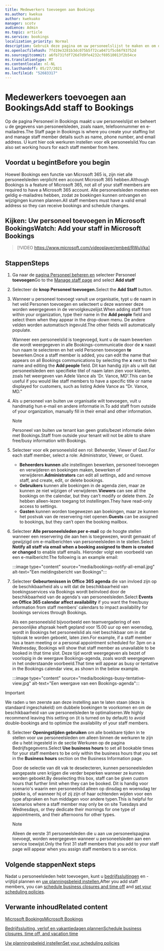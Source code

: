 ```yaml
---
title: Medewerkers toevoegen aan Bookings
ms.author: kwekua
author: kwekuako
manager: scotv
audience: Admin
ms.topic: article
ms.service: bookings
localization_priority: Normal
description: Gebruik deze pagina om uw personeelslijst te maken en om de gegevens van personeelsleden te beheren, zoals naam, telefoonnummer en e-mailadres.
ms.openlocfilehash: 7fd19e3281b3dc075b5f72ca0471f5c66f93752d
ms.sourcegitcommit: a6fb731fdf726d7d9fe4232cf69510013f2b54ce
ms.translationtype: MT
ms.contentlocale: nl-NL
ms.lasthandoff: 05/27/2021
ms.locfileid: "52683317"
---
```

# <a name="add-staff-to-bookings"></a><span data-ttu-id="d5b2a-103">Medewerkers toevoegen aan Bookings</span><span class="sxs-lookup"><span data-stu-id="d5b2a-103">Add staff to Bookings</span></span>

<span data-ttu-id="d5b2a-104">Op de pagina Personeel in Bookings maakt u uw personeelslijst en beheert u de gegevens van personeelsleden, zoals naam, telefoonnummer en e-mailadres.</span><span class="sxs-lookup"><span data-stu-id="d5b2a-104">The Staff page in Bookings is where you create your staffing list and manage staff member details such as name, phone number, and email address.</span></span> <span data-ttu-id="d5b2a-105">U kunt hier ook werkuren instellen voor elk personeelslid.</span><span class="sxs-lookup"><span data-stu-id="d5b2a-105">You can also set working hours for each staff member from here.</span></span>

## <a name="before-you-begin"></a><span data-ttu-id="d5b2a-106">Voordat u begint</span><span class="sxs-lookup"><span data-stu-id="d5b2a-106">Before you begin</span></span>

<span data-ttu-id="d5b2a-107">Hoewel Bookings een functie van Microsoft 365 is, zijn niet alle personeelsleden verplicht een account Microsoft 365 hebben.</span><span class="sxs-lookup"><span data-stu-id="d5b2a-107">Although Bookings is a feature of Microsoft 365, not all of your staff members are required to have a Microsoft 365 account.</span></span> <span data-ttu-id="d5b2a-108">Alle personeelsleden moeten een geldig e-mailadres hebben, zodat ze boekingen kunnen ontvangen en wijzigingen kunnen plannen.</span><span class="sxs-lookup"><span data-stu-id="d5b2a-108">All staff members must have a valid email address so they can receive bookings and schedule changes.</span></span>

## <a name="watch-add-your-staff-in-microsoft-bookings"></a><span data-ttu-id="d5b2a-109">Kijken: Uw personeel toevoegen in Microsoft Bookings</span><span class="sxs-lookup"><span data-stu-id="d5b2a-109">Watch: Add your staff in Microsoft Bookings</span></span>

> [!VIDEO https://www.microsoft.com/videoplayer/embed/RWuVka]

## <a name="steps"></a><span data-ttu-id="d5b2a-110">Stappen</span><span class="sxs-lookup"><span data-stu-id="d5b2a-110">Steps</span></span>

1. <span data-ttu-id="d5b2a-111">Ga naar de [pagina Personeel beheren en](https://outlook.office.com/bookings/staff) selecteer Personeel **toevoegen**</span><span class="sxs-lookup"><span data-stu-id="d5b2a-111">Go to the [Manage staff page](https://outlook.office.com/bookings/staff) and select **Add staff**</span></span>

2. <span data-ttu-id="d5b2a-112">Selecteer de **knop Personeel toevoegen.**</span><span class="sxs-lookup"><span data-stu-id="d5b2a-112">Select the **Add Staff** button.</span></span>

3. <span data-ttu-id="d5b2a-113">Wanneer u personeel toevoegt vanuit uw  organisatie, typt u de naam in het veld Personen toevoegen en selecteert u deze wanneer deze worden weergegeven in de vervolgkeuzelijst.</span><span class="sxs-lookup"><span data-stu-id="d5b2a-113">When adding staff from within your organization, type their name in the **Add people** field and select them when they appear in the drop-down menu.</span></span> <span data-ttu-id="d5b2a-114">De andere velden worden automatisch ingevuld.</span><span class="sxs-lookup"><span data-stu-id="d5b2a-114">The other fields will automatically populate.</span></span>

    <span data-ttu-id="d5b2a-115">Wanneer een personeelslid is toegevoegd, kunt u de naam bewerken die wordt weergegeven in alle Bookings-communicatie door de **x** naast hun naam te selecteren en het veld Personen toevoegen **te** bewerken.</span><span class="sxs-lookup"><span data-stu-id="d5b2a-115">Once a staff member is added, you can edit the name that appears on all Bookings communications by selecting the **x** next to their name and editing the **Add people** field.</span></span> <span data-ttu-id="d5b2a-116">Dit kan handig zijn als u wilt dat personeelsleden een specifieke titel of naam laten zien voor klanten, zoals het weergeven van Adele Vance als 'Dr. Vance, MD'.</span><span class="sxs-lookup"><span data-stu-id="d5b2a-116">This can be useful if you would like staff members to have a specific title or name displayed for customers, such as listing Adele Vance as “Dr. Vance, MD.”</span></span>

4. <span data-ttu-id="d5b2a-117">Als u personeel van buiten uw organisatie wilt toevoegen, vult u handmatig hun e-mail en andere informatie in.</span><span class="sxs-lookup"><span data-stu-id="d5b2a-117">To add staff from outside of your organization, manually fill in their email and other information.</span></span>

    > [!NOTE]
    > <span data-ttu-id="d5b2a-118">Personeel van buiten uw tenant kan geen gratis/bezet informatie delen met Bookings.</span><span class="sxs-lookup"><span data-stu-id="d5b2a-118">Staff from outside your tenant will not be able to share free/busy information with Bookings.</span></span>

5. <span data-ttu-id="d5b2a-119">Selecteer voor elk personeelslid een rol: Beheerder, Viewer of Gast.</span><span class="sxs-lookup"><span data-stu-id="d5b2a-119">For each staff member, select a role: Administrator, Viewer, or Guest.</span></span>
    - <span data-ttu-id="d5b2a-120">**Beheerders kunnen** alle instellingen bewerken, personeel toevoegen en verwijderen en boekingen maken, bewerken of verwijderen.</span><span class="sxs-lookup"><span data-stu-id="d5b2a-120">**Administrators** can edit all settings, add and remove staff, and create, edit, or delete bookings.</span></span>
    - <span data-ttu-id="d5b2a-121">**Gebruikers** kunnen alle boekingen in de agenda zien, maar ze kunnen ze niet wijzigen of verwijderen.</span><span class="sxs-lookup"><span data-stu-id="d5b2a-121">**Viewers** can see all the bookings on the calendar, but they can’t modify or delete them.</span></span> <span data-ttu-id="d5b2a-122">Ze hebben alleen-lezen toegang tot instellingen.</span><span class="sxs-lookup"><span data-stu-id="d5b2a-122">They have read-only access to settings.</span></span>
    - <span data-ttu-id="d5b2a-123">**Gasten** kunnen worden toegewezen aan boekingen, maar ze kunnen het postvak van de reservering niet openen.</span><span class="sxs-lookup"><span data-stu-id="d5b2a-123">**Guests** can be assigned to bookings, but they can’t open the booking mailbox.</span></span>

6. <span data-ttu-id="d5b2a-124">Selecteer **Alle personeelsleden per e-mail** op de hoogte stellen wanneer een reservering die aan hen is toegewezen, wordt gemaakt of gewijzigd om e-mailberichten van personeelsleden in te stellen.</span><span class="sxs-lookup"><span data-stu-id="d5b2a-124">Select **Notify all staff via email when a booking assigned to them is created or changed** to enable staff emails.</span></span> <span data-ttu-id="d5b2a-125">Hieronder volgt een voorbeeld van een e-mailbericht:</span><span class="sxs-lookup"><span data-stu-id="d5b2a-125">The following is an example email:</span></span>

    :::image type="content" source="media/bookings-notify-all-email.jpg" alt-text="Een meldingsbericht van Bookings":::

7. <span data-ttu-id="d5b2a-127">Selecteer **Gebeurtenissen in Office 365 agenda** die van invloed zijn op de beschikbaarheid als u wilt dat de beschikbaarheid van boekingsservices via Bookings wordt beïnvloed door de beschikbaarheid van de agenda's van personeelsleden.</span><span class="sxs-lookup"><span data-stu-id="d5b2a-127">Select **Events on Office 365 calendar affect availability** if you want the free/busy information from staff members’ calendars to impact availability for bookings services through Bookings.</span></span>

    <span data-ttu-id="d5b2a-128">Als een personeelslid bijvoorbeeld een teamvergadering of een persoonlijke afspraak heeft gepland voor 15.00 uur op een woensdag, wordt in Bookings het personeelslid als niet beschikbaar om in dat tijdsvak te worden geboekt, laten zien.</span><span class="sxs-lookup"><span data-stu-id="d5b2a-128">For example, if a staff member has a team meeting or a personal appointment scheduled for 3pm on a Wednesday, Bookings will show that staff member as unavailable to be booked in that time slot.</span></span> <span data-ttu-id="d5b2a-129">Deze tijd wordt weergegeven als bezet of voorlopig in de weergave Bookings-agenda, zoals wordt weergegeven in het onderstaande voorbeeld.</span><span class="sxs-lookup"><span data-stu-id="d5b2a-129">That time will appear as busy or tentative in the Bookings calendar view, as shown in the below example.</span></span>

    :::image type="content" source="media/bookings-busy-tentative-view.jpg" alt-text="Een weergave van een Bookings-agenda":::

> [!IMPORTANT]
> <span data-ttu-id="d5b2a-131">We raden u ten zeerste aan deze instelling aan te laten staan (deze is standaard ingeschakeld) om dubbele boekingen te voorkomen en om de beschikbaarheid van uw personeelsleden te optimaliseren.</span><span class="sxs-lookup"><span data-stu-id="d5b2a-131">We highly recommend leaving this setting on (it is turned on by default) to avoid double-bookings and to optimize the availability of your staff members.</span></span>

8. <span data-ttu-id="d5b2a-132">Selecteer **Openingstijden gebruiken** om alle boekbare tijden in te stellen voor uw  personeelsleden om alleen binnen de werkuren te zijn die u hebt ingesteld in de sectie Werkuren op de pagina Bedrijfsgegevens.</span><span class="sxs-lookup"><span data-stu-id="d5b2a-132">Select **Use business hours** to set all bookable times for your staff members to be only within the business hours that you set in the **Business hours** section on the Business Information page.</span></span>

    <span data-ttu-id="d5b2a-133">Door de selectie van dit vak te deselecteren, kunnen personeelsleden aangepaste uren krijgen die verder beperken wanneer ze kunnen worden geboekt.</span><span class="sxs-lookup"><span data-stu-id="d5b2a-133">By deselecting this box, staff can be given custom hours that further limit when they can be booked.</span></span> <span data-ttu-id="d5b2a-134">Dit is handig voor scenario's waarin een personeelslid alleen op dinsdag en woensdag ter plekke is, of wanneer hij of zij zijn of haar ochtenden wijden voor een type afspraken en hun middagen voor andere typen.</span><span class="sxs-lookup"><span data-stu-id="d5b2a-134">This is helpful for scenarios where a staff member may only be on site Tuesdays and Wednesdays, or they dedicate their mornings for one type of appointments, and their afternoons for other types.</span></span>

    > [!NOTE]
    > <span data-ttu-id="d5b2a-135">Alleen de eerste 31 personeelsleden die u aan uw personeelspagina toevoegt, worden weergegeven wanneer u personeelsleden aan een service toewijst.</span><span class="sxs-lookup"><span data-stu-id="d5b2a-135">Only the first 31 staff members that you add to your staff page will appear when you assign staff members to a service.</span></span>

## <a name="next-steps"></a><span data-ttu-id="d5b2a-136">Volgende stappen</span><span class="sxs-lookup"><span data-stu-id="d5b2a-136">Next steps</span></span>

<span data-ttu-id="d5b2a-137">Nadat u personeelsleden hebt toevoegen, kunt u [bedrijfssluitingen](schedule-closures-time-off-vacation.md) en -vrijtijd plannen en [uw planningsbeleid instellen.](set-scheduling-policies.md)</span><span class="sxs-lookup"><span data-stu-id="d5b2a-137">After you add staff members, you can [schedule business closures and time off](schedule-closures-time-off-vacation.md) and [set your scheduling policies](set-scheduling-policies.md).</span></span>

## <a name="related-content"></a><span data-ttu-id="d5b2a-138">Verwante inhoud</span><span class="sxs-lookup"><span data-stu-id="d5b2a-138">Related content</span></span>

[<span data-ttu-id="d5b2a-139">Microsoft Bookings</span><span class="sxs-lookup"><span data-stu-id="d5b2a-139">Microsoft Bookings</span></span>](bookings-overview.md)

[<span data-ttu-id="d5b2a-140">Bedrijfssluiting, verlof en vakantiedagen plannen</span><span class="sxs-lookup"><span data-stu-id="d5b2a-140">Schedule business closures, time off, and vacation time</span></span>](schedule-closures-time-off-vacation.md)

[<span data-ttu-id="d5b2a-141">Uw planningsbeleid instellen</span><span class="sxs-lookup"><span data-stu-id="d5b2a-141">Set your scheduling policies</span></span>](set-scheduling-policies.md)
